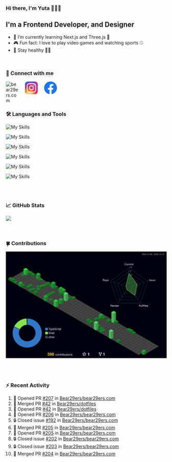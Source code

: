 ### Hi there, I'm Yuta 🤟🏻🐻

## I'm a Frontend Developer, and Designer

- 🌱 I’m currently learning Next.js and Three.js 🤣
- 🎮 Fun fact: I love to play video games and watching sports ⚾️
- 🏃 Stay healthy 🏋🏻

<br />

### :wave: Connect with me

[<img align="left" alt="bear29ers.com" width="40px" src="https://user-images.githubusercontent.com/39920490/156489586-f125813b-e344-46d6-9306-f5786684b976.jpg" style="margin-right: 20px;" />](https://bear29ers.com)
[<img align="left" alt="Yuta Okuma | Instagram" width="40px" src="https://github.com/github/explore/blob/main/topics/instagram/instagram.png?raw=true" style="margin-right: 20px;" />](https://www.instagram.com/bear29ers/)
[<img align="left" alt="Yuta Okuma | Facebook" width="40px" src="https://github.com/github/explore/blob/main/topics/facebook/facebook.png?raw=true" style="margin-right: 20px;" />](https://www.facebook.com/bear29ers/)

<!-- [<img align="left" alt="Yuta Okuma | Wantedly" width="40px" src="https://user-images.githubusercontent.com/39920490/156489528-fdc520d6-10f1-43b6-8bf8-fadf8dcf1a90.jpg" style="margin-right: 20px;" />](https://www.wantedly.com/id/yuta_okuma_b) -->

<br />
<br />
<br />
<br />

### :hammer_and_wrench: Languages and Tools

![My Skills](https://skillicons.dev/icons?i=html,css,sass,bootstrap,tailwind,js,ts,jquery,threejs,react)

![My Skills](https://skillicons.dev/icons?i=styledcomponents,emotion,materialui,nextjs,vercel,vue,nuxt,pinia,nodejs,express)

![My Skills](https://skillicons.dev/icons?i=webpack,vite,jest,vitest,babel,regex,npm,pnpm,php,laravel)

![My Skills](https://skillicons.dev/icons?i=mysql,sqlite,docker,git,github,githubactions,aws,firebase,vim,neovim)

![My Skills](https://skillicons.dev/icons?i=linux,bash,lua,markdown,svg,webstorm,vscode,atom,figma,xd)

![My Skills](https://skillicons.dev/icons?i=ps,ai,pr,ae,postman,sentry,codepen,stackoverflow,discord,apple)

<br />
<br />

### :chart_with_upwards_trend: GitHub Stats

<div style="display: flex;">
    <a href="https://github.com/Bear29ers">
        <img height="220px;" src="https://github-readme-stats-yuta-okumas-projects.vercel.app/api?username=Bear29ers&show_icons=true&theme=bear">
    </a>
</div>

<br />
<br />

### :four_leaf_clover: Contributions

![](./profile-3d-contrib/profile-night-green.svg)

<br />
<br />

### :zap: Recent Activity

<!--START_SECTION:activity-->

1. 💪 Opened PR [#207](https://github.com/Bear29ers/bear29ers.com/pull/207) in [Bear29ers/bear29ers.com](https://github.com/Bear29ers/bear29ers.com)
2. 🎉 Merged PR [#42](https://github.com/Bear29ers/dotfiles/pull/42) in [Bear29ers/dotfiles](https://github.com/Bear29ers/dotfiles)
3. 💪 Opened PR [#42](https://github.com/Bear29ers/dotfiles/pull/42) in [Bear29ers/dotfiles](https://github.com/Bear29ers/dotfiles)
4. 💪 Opened PR [#206](https://github.com/Bear29ers/bear29ers.com/pull/206) in [Bear29ers/bear29ers.com](https://github.com/Bear29ers/bear29ers.com)
5. 🔒 Closed issue [#192](https://github.com/Bear29ers/bear29ers.com/issues/192) in [Bear29ers/bear29ers.com](https://github.com/Bear29ers/bear29ers.com)
6. 🎉 Merged PR [#205](https://github.com/Bear29ers/bear29ers.com/pull/205) in [Bear29ers/bear29ers.com](https://github.com/Bear29ers/bear29ers.com)
7. 💪 Opened PR [#205](https://github.com/Bear29ers/bear29ers.com/pull/205) in [Bear29ers/bear29ers.com](https://github.com/Bear29ers/bear29ers.com)
8. 🔒 Closed issue [#202](https://github.com/Bear29ers/bear29ers.com/issues/202) in [Bear29ers/bear29ers.com](https://github.com/Bear29ers/bear29ers.com)
9. 🔒 Closed issue [#203](https://github.com/Bear29ers/bear29ers.com/issues/203) in [Bear29ers/bear29ers.com](https://github.com/Bear29ers/bear29ers.com)
10. 🎉 Merged PR [#204](https://github.com/Bear29ers/bear29ers.com/pull/204) in [Bear29ers/bear29ers.com](https://github.com/Bear29ers/bear29ers.com)

<!--END_SECTION:activity-->
